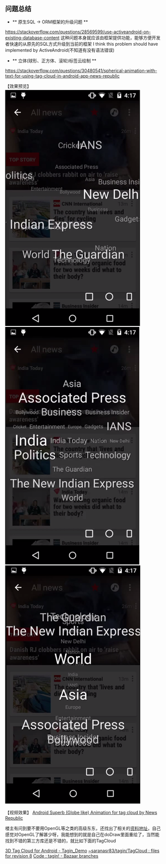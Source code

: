 
## 问题总结

- ** 原生SQL -> ORM框架的升级问题 **

https://stackoverflow.com/questions/28569599/use-activeandroid-on-existing-database-content
这种问题本身就应该由框架提供功能，能够方便开发者快速的从原先的SQL方式升级到当前的框架
I think this problem should have implemented by ActiveAndroid(不知道有没有语法错误)

- ** 立体(球形、正方体、滚轮)标签云绘制 **

https://stackoverflow.com/questions/30480541/spherical-animation-with-text-for-using-tag-cloud-in-android-app-news-republic

【效果预览】
![Spherical](./3cfz2.png)
![Cube](./2EjhP.png)
![Wheel](./CeJnP.png)

【视频效果】
[Android Superb (Globe like) Animation for tag cloud by News Republic](https://www.youtube.com/watch?v=ivvEUzRGQkA&feature=youtu.be)

楼主有问到要不要用OpenGL等之类的高级东东，还找出了相关的[资料地址](http://www.programering.com/a/MDM3cjNwATU.html)，自己感觉对OpenGL了解甚少呀，我能想到的就是自己在doDraw里面重绘了，当然能找到不错的第三方库还是不错的，就比如下面的TagCloud

[3D Tag Cloud for Android - Tagin_Demo](https://sites.google.com/site/tagindemo/TagCloud)
[~saranasr83/tagin/TagCloud : files for revision 8](http://bazaar.launchpad.net/~saranasr83/tagin/TagCloud/files)
[Code : tagin! - Bazaar branches](https://code.launchpad.net/tagin)

